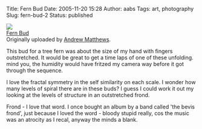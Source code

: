 Title: Fern Bud
Date: 2005-11-20 15:28
Author: aabs
Tags: art, photography
Slug: fern-bud-2
Status: published

[![](http://static.flickr.com/35/64935281_54c3767e83_m.jpg)](http://www.flickr.com/photos/aabs/64935281/ "photo sharing")  
[Fern Bud](http://www.flickr.com/photos/aabs/64935281/)  
Originally uploaded by [Andrew Matthews](http://www.flickr.com/people/aabs/).

This bud for a tree fern was about the size of my hand with fingers outstretched. It would be great to get a time laps of one of these unfolding. mind you, the humidity would have fritzed my camera way before it got through the sequence.

I love the fractal symmetry in the self similarity on each scale. I wonder how many levels of spiral there are in these buds? I guess I could work it out my looking at the levels of structure in an outstretched frond.

Frond - I love that word. I once bought an album by a band called 'the bevis frond', just because I loved the word - bloody stupid really, cos the music was an atrocity as I recal, anyway the minds a blank.
